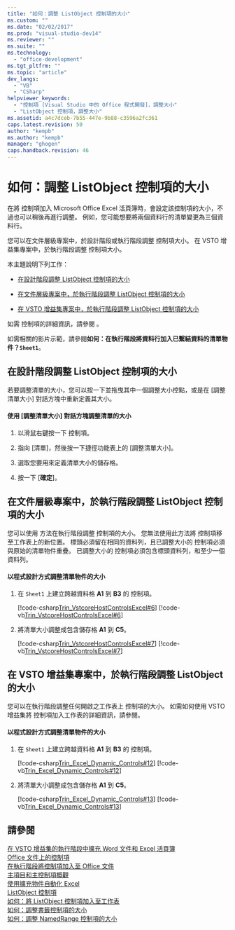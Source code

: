 ```yaml
---
title: "如何：調整 ListObject 控制項的大小"
ms.custom: ""
ms.date: "02/02/2017"
ms.prod: "visual-studio-dev14"
ms.reviewer: ""
ms.suite: ""
ms.technology: 
  - "office-development"
ms.tgt_pltfrm: ""
ms.topic: "article"
dev_langs: 
  - "VB"
  - "CSharp"
helpviewer_keywords: 
  - "控制項 [Visual Studio 中的 Office 程式開發]，調整大小"
  - "ListObject 控制項，調整大小"
ms.assetid: a4c7dceb-7b55-447e-9b88-c3596a2fc361
caps.latest.revision: 50
author: "kempb"
ms.author: "kempb"
manager: "ghogen"
caps.handback.revision: 46
---
```

# 如何：調整 ListObject 控制項的大小
  在將  控制項加入 Microsoft Office Excel 活頁簿時，會設定該控制項的大小，不過也可以稍後再進行調整。 例如，您可能想要將兩個資料行的清單變更為三個資料行。  
  
 您可以在文件層級專案中，於設計階段或執行階段調整  控制項大小。 在 VSTO 增益集專案中，於執行階段調整  控制項大小。  
  
 本主題說明下列工作：  
  
-   [在設計階段調整 ListObject 控制項的大小](#designtime)  
  
-   [在文件層級專案中，於執行階段調整 ListObject 控制項的大小](#runtimedoclevel)  
  
-   [在 VSTO 增益集專案中，於執行階段調整 ListObject 控制項的大小](#runtimeaddin)  
  
 如需  控制項的詳細資訊，請參閱 。  
  
 如需相關的影片示範，請參閱**如何：在執行階段將資料行加入已繫結資料的清單物件？`Sheet1`**。  
  
##  <a name="designtime"></a> 在設計階段調整 ListObject 控制項的大小  
 若要調整清單的大小，您可以按一下並拖曳其中一個調整大小控點，或是在 \[調整清單大小\] 對話方塊中重新定義其大小。  
  
#### 使用 \[調整清單大小\] 對話方塊調整清單的大小  
  
1.  以滑鼠右鍵按一下  控制項。  
  
2.  指向 \[清單\]，然後按一下捷徑功能表上的 \[調整清單大小\]。  
  
3.  選取您要用來定義清單大小的儲存格。  
  
4.  按一下 \[**確定**\]。  
  
##  <a name="runtimedoclevel"></a> 在文件層級專案中，於執行階段調整 ListObject 控制項的大小  
 您可以使用  方法在執行階段調整  控制項的大小。 您無法使用此方法將  控制項移至工作表上的新位置。 標頭必須留在相同的資料列，且已調整大小的  控制項必須與原始的清單物件重疊。 已調整大小的  控制項必須包含標頭資料列，和至少一個資料列。  
  
#### 以程式設計方式調整清單物件的大小  
  
1.  在 `Sheet1` 上建立跨越資料格 **A1** 到 **B3** 的  控制項。  
  
     [!code-csharp[Trin_VstcoreHostControlsExcel#6](../snippets/csharp/VS_Snippets_OfficeSP/Trin_VstcoreHostControlsExcel/CS/Sheet1.cs#6)]
     [!code-vb[Trin_VstcoreHostControlsExcel#6](../snippets/visualbasic/VS_Snippets_OfficeSP/Trin_VstcoreHostControlsExcel/VB/Sheet1.vb#6)]  
  
2.  將清單大小調整成包含儲存格 **A1** 到 **C5**。  
  
     [!code-csharp[Trin_VstcoreHostControlsExcel#7](../snippets/csharp/VS_Snippets_OfficeSP/Trin_VstcoreHostControlsExcel/CS/Sheet1.cs#7)]
     [!code-vb[Trin_VstcoreHostControlsExcel#7](../snippets/visualbasic/VS_Snippets_OfficeSP/Trin_VstcoreHostControlsExcel/VB/Sheet1.vb#7)]  
  
##  <a name="runtimeaddin"></a> 在 VSTO 增益集專案中，於執行階段調整 ListObject 的大小  
 您可以在執行階段調整任何開啟之工作表上  控制項的大小。 如需如何使用 VSTO 增益集將  控制項加入工作表的詳細資訊，請參閱。  
  
#### 以程式設計方式調整清單物件的大小  
  
1.  在 `Sheet1` 上建立跨越資料格 **A1** 到 **B3** 的  控制項。  
  
     [!code-csharp[Trin_Excel_Dynamic_Controls#12](../snippets/csharp/VS_Snippets_OfficeSP/Trin_Excel_Dynamic_Controls/CS/ThisAddIn.cs#12)]
     [!code-vb[Trin_Excel_Dynamic_Controls#12](../snippets/visualbasic/VS_Snippets_OfficeSP/Trin_Excel_Dynamic_Controls/VB/ThisAddIn.vb#12)]  
  
2.  將清單大小調整成包含儲存格 **A1** 到 **C5**。  
  
     [!code-csharp[Trin_Excel_Dynamic_Controls#13](../snippets/csharp/VS_Snippets_OfficeSP/Trin_Excel_Dynamic_Controls/CS/ThisAddIn.cs#13)]
     [!code-vb[Trin_Excel_Dynamic_Controls#13](../snippets/visualbasic/VS_Snippets_OfficeSP/Trin_Excel_Dynamic_Controls/VB/ThisAddIn.vb#13)]  
  
## 請參閱  
 [在 VSTO 增益集的執行階段中擴充 Word 文件和 Excel 活頁簿](../vsto/extending-word-documents-and-excel-workbooks-in-vsto-add-ins-at-run-time.md)   
 [Office 文件上的控制項](../vsto/controls-on-office-documents.md)   
 [在執行階段將控制項加入至 Office 文件](../vsto/adding-controls-to-office-documents-at-run-time.md)   
 [主項目和主控制項概觀](../vsto/host-items-and-host-controls-overview.md)   
 [使用擴充物件自動化 Excel](../vsto/automating-excel-by-using-extended-objects.md)   
 [ListObject 控制項](../vsto/listobject-control.md)   
 [如何：將 ListObject 控制項加入至工作表](../vsto/how-to-add-listobject-controls-to-worksheets.md)   
 [如何：調整書籤控制項的大小](../vsto/how-to-resize-bookmark-controls.md)   
 [如何：調整 NamedRange 控制項的大小](../vsto/how-to-resize-namedrange-controls.md)  
  
  